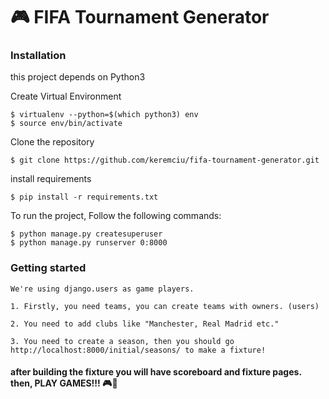 # 🎮 FIFA Tournament Generator

<Description here>

### Installation

this project depends on Python3

Create Virtual Environment

    $ virtualenv --python=$(which python3) env
    $ source env/bin/activate

Clone the repository

    $ git clone https://github.com/keremciu/fifa-tournament-generator.git

install requirements

    $ pip install -r requirements.txt

To run the project, Follow the following commands:
    
    $ python manage.py createsuperuser
    $ python manage.py runserver 0:8000


### Getting started

    We're using django.users as game players.
    
    1. Firstly, you need teams, you can create teams with owners. (users)
    
    2. You need to add clubs like "Manchester, Real Madrid etc."
    
    3. You need to create a season, then you should go http://localhost:8000/initial/seasons/ to make a fixture!

#### after building the fixture you will have scoreboard and fixture pages. then, PLAY GAMES!!! 🎮👾
    
    
    
    

